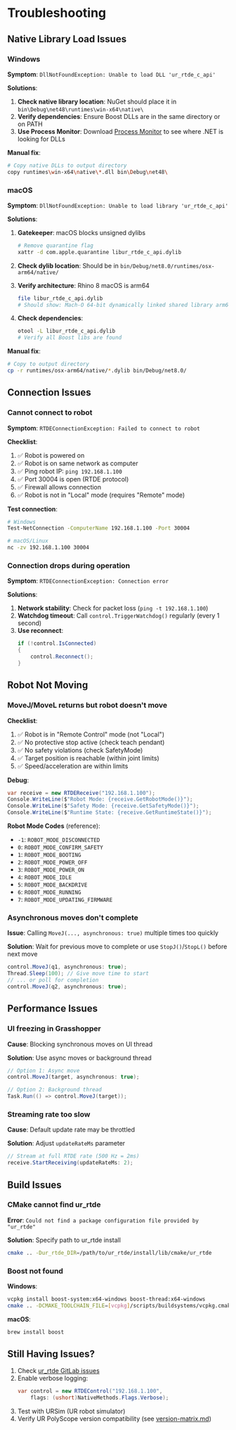 # Troubleshooting

## Native Library Load Issues

### Windows

**Symptom**: `DllNotFoundException: Unable to load DLL 'ur_rtde_c_api'`

**Solutions**:
1. **Check native library location**: NuGet should place it in `bin\Debug\net48\runtimes\win-x64\native\`
2. **Verify dependencies**: Ensure Boost DLLs are in the same directory or on PATH
3. **Use Process Monitor**: Download [Process Monitor](https://docs.microsoft.com/en-us/sysinternals/downloads/procmon) to see where .NET is looking for DLLs

**Manual fix**:
```bash
# Copy native DLLs to output directory
copy runtimes\win-x64\native\*.dll bin\Debug\net48\
```

### macOS

**Symptom**: `DllNotFoundException: Unable to load library 'ur_rtde_c_api'`

**Solutions**:
1. **Gatekeeper**: macOS blocks unsigned dylibs
   ```bash
   # Remove quarantine flag
   xattr -d com.apple.quarantine libur_rtde_c_api.dylib
   ```

2. **Check dylib location**: Should be in `bin/Debug/net8.0/runtimes/osx-arm64/native/`

3. **Verify architecture**: Rhino 8 macOS is arm64
   ```bash
   file libur_rtde_c_api.dylib
   # Should show: Mach-O 64-bit dynamically linked shared library arm64
   ```

4. **Check dependencies**:
   ```bash
   otool -L libur_rtde_c_api.dylib
   # Verify all Boost libs are found
   ```

**Manual fix**:
```bash
# Copy to output directory
cp -r runtimes/osx-arm64/native/*.dylib bin/Debug/net8.0/
```

## Connection Issues

### Cannot connect to robot

**Symptom**: `RTDEConnectionException: Failed to connect to robot`

**Checklist**:
1. ✅ Robot is powered on
2. ✅ Robot is on same network as computer
3. ✅ Ping robot IP: `ping 192.168.1.100`
4. ✅ Port 30004 is open (RTDE protocol)
5. ✅ Firewall allows connection
6. ✅ Robot is not in "Local" mode (requires "Remote" mode)

**Test connection**:
```bash
# Windows
Test-NetConnection -ComputerName 192.168.1.100 -Port 30004

# macOS/Linux
nc -zv 192.168.1.100 30004
```

### Connection drops during operation

**Symptom**: `RTDEConnectionException: Connection error`

**Solutions**:
1. **Network stability**: Check for packet loss (`ping -t 192.168.1.100`)
2. **Watchdog timeout**: Call `control.TriggerWatchdog()` regularly (every 1 second)
3. **Use reconnect**: 
   ```csharp
   if (!control.IsConnected)
   {
       control.Reconnect();
   }
   ```

## Robot Not Moving

### MoveJ/MoveL returns but robot doesn't move

**Checklist**:
1. ✅ Robot is in "Remote Control" mode (not "Local")
2. ✅ No protective stop active (check teach pendant)
3. ✅ No safety violations (check SafetyMode)
4. ✅ Target position is reachable (within joint limits)
5. ✅ Speed/acceleration are within limits

**Debug**:
```csharp
var receive = new RTDEReceive("192.168.1.100");
Console.WriteLine($"Robot Mode: {receive.GetRobotMode()}");
Console.WriteLine($"Safety Mode: {receive.GetSafetyMode()}");
Console.WriteLine($"Runtime State: {receive.GetRuntimeState()}");
```

**Robot Mode Codes** (reference):
- `-1`: `ROBOT_MODE_DISCONNECTED`
- `0`: `ROBOT_MODE_CONFIRM_SAFETY`
- `1`: `ROBOT_MODE_BOOTING`
- `2`: `ROBOT_MODE_POWER_OFF`
- `3`: `ROBOT_MODE_POWER_ON`
- `4`: `ROBOT_MODE_IDLE`
- `5`: `ROBOT_MODE_BACKDRIVE`
- `6`: `ROBOT_MODE_RUNNING`
- `7`: `ROBOT_MODE_UPDATING_FIRMWARE`

### Asynchronous moves don't complete

**Issue**: Calling `MoveJ(..., asynchronous: true)` multiple times too quickly

**Solution**: Wait for previous move to complete or use `StopJ()`/`StopL()` before next move
```csharp
control.MoveJ(q1, asynchronous: true);
Thread.Sleep(100); // Give move time to start
// ... or poll for completion
control.MoveJ(q2, asynchronous: true);
```

## Performance Issues

### UI freezing in Grasshopper

**Cause**: Blocking synchronous moves on UI thread

**Solution**: Use async moves or background thread
```csharp
// Option 1: Async move
control.MoveJ(target, asynchronous: true);

// Option 2: Background thread
Task.Run(() => control.MoveJ(target));
```

### Streaming rate too slow

**Cause**: Default update rate may be throttled

**Solution**: Adjust `updateRateMs` parameter
```csharp
// Stream at full RTDE rate (500 Hz = 2ms)
receive.StartReceiving(updateRateMs: 2);
```

## Build Issues

### CMake cannot find ur_rtde

**Error**: `Could not find a package configuration file provided by "ur_rtde"`

**Solution**: Specify path to ur_rtde install
```bash
cmake .. -Dur_rtde_DIR=/path/to/ur_rtde/install/lib/cmake/ur_rtde
```

### Boost not found

**Windows**:
```bash
vcpkg install boost-system:x64-windows boost-thread:x64-windows
cmake .. -DCMAKE_TOOLCHAIN_FILE=[vcpkg]/scripts/buildsystems/vcpkg.cmake
```

**macOS**:
```bash
brew install boost
```

## Still Having Issues?

1. Check [ur_rtde GitLab issues](https://gitlab.com/sdurobotics/ur_rtde/-/issues)
2. Enable verbose logging:
   ```csharp
   var control = new RTDEControl("192.168.1.100", 
       flags: (ushort)NativeMethods.Flags.Verbose);
   ```
3. Test with URSim (UR robot simulator)
4. Verify UR PolyScope version compatibility (see [version-matrix.md](version-matrix.md))
